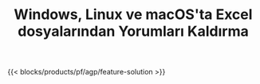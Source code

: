 ﻿---
title: Windows, Linux ve macOS'ta Excel dosyalarından Yorumları Kaldırma 
weight: 7730
url: /tr/annotation
description: Excel XLS, XLSX ve ODS Açıklama ve Yorum yönetimi için Ücretsiz Uygulama ve API'ler
---
{{< blocks/products/pf/agp/feature-solution >}} 

